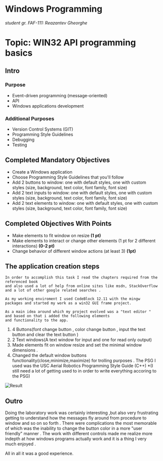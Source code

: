 # Windows Programming
###### student gr. FAF-111: Reazantev Gheorghe

# Topic: WIN32 API programming basics
## Intro
### Purpose
* Event-driven programming (message-oriented)
* API
* Windows applications development

### Additional Purposes
* Version Control Systems (GIT)
* Programming Style Guidelines
* Debugging
* Testing

## Completed Mandatory Objectives
* Create a Windows application
* Choose Programming Style Guidelines that you'll follow
* Add 2 buttons to window: one with default styles, one with custom styles (size, background, text color, font family, font size)
* Add 2 text inputs to window: one with default styles, one with custom styles (size, background, text color, font family, font size)
* Add 2 text elements to window: one with default styles, one with custom styles (size, background, text color, font family, font size)

## Completed Objectives With Points
* Make elements to fit window on resize **(1 pt)**
* Make elements to interact or change other elements (1 pt for 2 different interactions) **(0-2 pt)**
* Change behavior of different window actions (at least 3) **(1pt)**

## The application creation steps
    In order to accomplish this task I read the chapters required from the referenced book 
    and also used a lot of help from online sites like msdn, StackOverflow and a lot of other google related searches . 
    
    As my working enviroment I used CodeBlock 12.11 with the mingw packages and started my work as a win32 GUI frame project.
    
    As a main idea around which my project evolved was a "text editor " and based on that i added the following elements
    and functionality to the app.
    

1. 4 Buttons(font change button , color change button , input the text button and clear the text button )
2. 2 Text windows(A text window for input and one for read only output)
3. Made elements fit on window resize and set the minimal window dimensions .
4. Changed the default window buttons functionality(close,minimize,maximize) for trolling purposes .
The PSG I used was the USC Aerial Robotics Programming Style Guide (C++) *(I still need a lot of getting used to in order to write everything accoring to the PSG)

![Result](https://raw.github.com/TUM-FAF/WP-FAF-111-Reazantev-Gheorghe/master/Lab%231/screenshot.png)

## Outro
Doing the laboratory work was certainly interesting ,but also very frustrating getting to understand how the messages fly around from procedure to window and
so on so forth . There were complications the most memorable of which was the inability to change the button color in a more "user friendly"
manner . The work with different controls made me realize more indepth at how windows programs actually work and it is a thing I very much enjoyed .

All in all it was a good experience.
